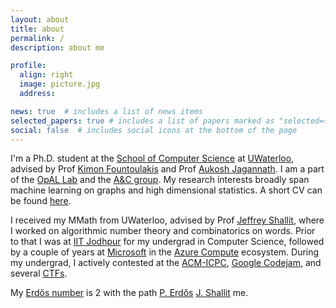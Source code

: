 ```yaml
---
layout: about
title: about
permalink: /
description: about me

profile:
  align: right
  image: picture.jpg
  address: 

news: true  # includes a list of news items
selected_papers: true # includes a list of papers marked as "selected={true}"
social: false  # includes social icons at the bottom of the page
---
```


I'm a Ph.D. student at the [School of Computer Science](https://cs.uwaterloo.ca/) at [UWaterloo](https://uwaterloo.ca/), advised by Prof [Kimon Fountoulakis](https://scholar.google.ca/citations?user=K-SafJUAAAAJ) and Prof [Aukosh Jagannath](https://math.uwaterloo.ca/~a3jagann/). I am a part of the [OpAL Lab](https://opallab.ca/) and the [A&C group](https://algcomp.uwaterloo.ca/). My research interests broadly span machine learning on graphs and high dimensional statistics. A short CV can be found [here](/assets/pdf/CV.pdf).

I received my MMath from UWaterloo, advised by Prof [Jeffrey Shallit](https://cs.uwaterloo.ca/~shallit/), where I worked on algorithmic number theory and combinatorics on words. Prior to that I was at [IIT Jodhpur](http://iitj.ac.in/) for my undergrad in Computer Science, followed by a couple of years at [Microsoft](https://microsoft.com/) in the [Azure Compute](https://azure.microsoft.com/en-us/product-categories/compute/) ecosystem. During my undergrad, I actively contested at the [ACM-ICPC](https://icpc.global/), [Google Codejam](https://codingcompetitions.withgoogle.com/codejam), and several [CTFs](https://ctftime.org/ctf-wtf/).

<!-- In my free time I [sketch](), [play board games](), or play my keys/guitar. -->

My [Erdős number](https://en.wikipedia.org/wiki/Erdős_number) is 2 with the path [P. Erdős](https://en.wikipedia.org/wiki/Paul_Erd%C5%91s) <a href="http://www.numdam.org/item/JTNB_1991__3_1_43_0/"><i class="fa-solid fa-arrow-right-long" style="color:#0076df;"></i></a> [J. Shallit](https://cs.uwaterloo.ca/~shallit/) <a href="https://doi.org/10.1016/j.tcs.2021.01.018"><i class="fa-solid fa-arrow-right-long" style="color:#0076df;"></i></a> me.